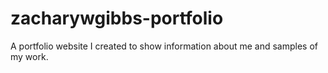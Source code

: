 # zacharywgibbs-portfolio
A portfolio website I created to show information about me and samples of my work.
